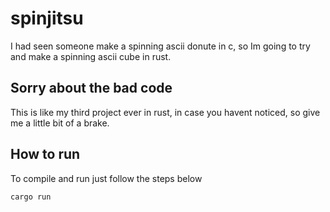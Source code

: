 # spinjitsu
I had seen someone make a spinning ascii donute in c, so Im going to try and make a spinning ascii cube in rust.

## Sorry about the bad code
This is like my third project ever in rust, in case you havent noticed, so give me a little bit of a brake.

## How to run
To compile and run just follow the steps below
```bash
cargo run
```
